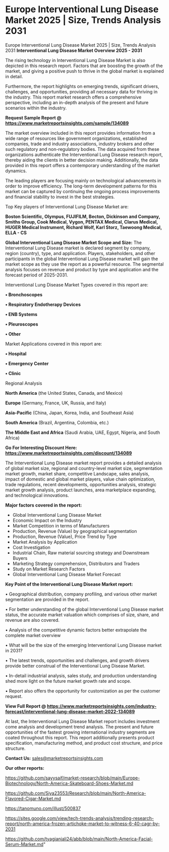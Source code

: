# Europe Interventional Lung Disease Market 2025 | Size, Trends Analysis 2031
 Europe Interventional Lung Disease Market 2025 | Size, Trends Analysis 2031
<Strong> Interventional Lung Disease Market Overview 2025 - 2031</strong>

The rising technology in Interventional Lung Disease Market is also depicted in this research report. Factors that are boosting the growth of the market, and giving a positive push to thrive in the global market is explained in detail.

Furthermore, the report highlights on emerging trends, significant drivers, challenges, and opportunities, providing all necessary data for thriving in the industry. This report market research offers a comprehensive perspective, including an in-depth analysis of the present and future scenarios within the industry.

<strong>Request Sample Report @ <a href=https://www.marketreportsinsights.com/sample/134089>https://www.marketreportsinsights.com/sample/134089</a></strong>

The market overview included in this report provides information from a wide range of resources like government organizations, established companies, trade and industry associations, industry brokers and other such regulatory and non-regulatory bodies. The data acquired from these organizations authenticate the Interventional Lung Disease research report, thereby aiding the clients in better decision making. Additionally, the data provided in this report offers a contemporary understanding of the market dynamics.

The leading players are focusing mainly on technological advancements in order to improve efficiency. The long-term development patterns for this market can be captured by continuing the ongoing process improvements and financial stability to invest in the best strategies.

Top Key players of Interventional Lung Disease Market are:

<strong>Boston Scientific, Olympus, FUJIFILM, Becton, Dickinson and Company, Smiths Group, Cook Medical, Vygon, PENTAX Medical, Clarus Medical, HUGER Medical Instrument, Richard Wolf, Karl Storz, Taewoong Medical, ELLA - CS</strong>

<strong><b>Global Interventional Lung Disease Market Scope and Size:</b></strong>
The Interventional Lung Disease market is declared segment by company, region (country), type, and application. Players, stakeholders, and other participants in the global Interventional Lung Disease market will gain the market scope as they use the report as a powerful resource. The segmental analysis focuses on revenue and product by type and application and the forecast period of 2025-2031.

Interventional Lung Disease Market Types covered in this report are:

<strong>• Bronchoscopes

• Respiratory Endotherapy Devices

• ENB Systems

• Pleuroscopes

• Other</strong>

Market Applications covered in this report are:

<strong>• Hospital

• Emergency Center

• Clinic</strong> 

Regional Analysis

<strong>North America</strong> (the United States, Canada, and Mexico)

<strong>Europe</strong> (Germany, France, UK, Russia, and Italy)

<strong>Asia-Pacific</strong> (China, Japan, Korea, India, and Southeast Asia)

<strong>South America</strong> (Brazil, Argentina, Colombia, etc.)

<strong>The Middle East and Africa</strong> (Saudi Arabia, UAE, Egypt, Nigeria, and South Africa)

<strong>Go For Interesting Discount Here: <a href=https://www.marketreportsinsights.com/discount/134089>https://www.marketreportsinsights.com/discount/134089</a></strong>

The Interventional Lung Disease market report provides a detailed analysis of global market size, regional and country-level market size, segmentation market growth, market share, competitive Landscape, sales analysis, impact of domestic and global market players, value chain optimization, trade regulations, recent developments, opportunities analysis, strategic market growth analysis, product launches, area marketplace expanding, and technological innovations.

<strong><b>Major factors covered in the report:</b></strong>
<ul>
  <li>Global Interventional Lung Disease Market </li>
  <li>Economic Impact on the Industry</li>
  <li>Market Competition in terms of Manufacturers</li>
  <li>Production, Revenue (Value) by geographical segmentation</li>
  <li>Production, Revenue (Value), Price Trend by Type</li>
  <li>Market Analysis by Application</li>
  <li>Cost Investigation</li>
  <li>Industrial Chain, Raw material sourcing strategy and Downstream Buyers</li>
  <li>Marketing Strategy comprehension, Distributors and Traders</li>
  <li>Study on Market Research Factors</li>
  <li>Global Interventional Lung Disease Market Forecast</li>
</ul>

<strong><b>Key Point of the Interventional Lung Disease Market report:</b></strong>

• Geographical distribution, company profiling, and various other market segmentation are provided in the report.

• For better understanding of the global Interventional Lung Disease market status, the accurate market valuation which comprises of size, share, and revenue are also covered.

• Analysis of the competitive dynamic factors better extrapolate the complete market overview

• What will be the size of the emerging Interventional Lung Disease market in 2031?

• The latest trends, opportunities and challenges, and growth drivers provide better construal of the Interventional Lung Disease Market.

• In-detail industrial analysis, sales study, and production understanding shed more light on the future market growth rate and scope.

• Report also offers the opportunity for customization as per the customer request.

<strong><b>View Full Report @ <a href=https://www.marketreportsinsights.com/industry-forecast/interventional-lung-disease-market-2022-134089>https://www.marketreportsinsights.com/industry-forecast/interventional-lung-disease-market-2022-134089</a></b></strong>


At last, the Interventional Lung Disease Market report includes investment come analysis and development trend analysis. The present and future opportunities of the fastest growing international industry segments are coated throughout this report. This report additionally presents product specification, manufacturing method, and product cost structure, and price structure.

<strong>Contact Us:</strong>
sales@marketreportsinsights.com

<strong>Our other reports:</strong>

<a href=https://github.com/sayysaif/market-research/blob/main/Europe-Biotechnology/North-America-Skateboard-Shoes-Market.md>https://github.com/sayysaif/market-research/blob/main/Europe-Biotechnology/North-America-Skateboard-Shoes-Market.md</a>

<a href=https://github.com/Siya23553/Research/blob/main/North-America-Flavored-Cigar-Market.md>https://github.com/Siya23553/Research/blob/main/North-America-Flavored-Cigar-Market.md</a>

<a href=https://tanomuno.com/illust/500837>https://tanomuno.com/illust/500837</a>

<a href=https://sites.google.com/view/tech-trends-analysis/trending-research-report/north-america-frozen-artichoke-market-to-witness-6-40-cagr-by-2031>https://sites.google.com/view/tech-trends-analysis/trending-research-report/north-america-frozen-artichoke-market-to-witness-6-40-cagr-by-2031</a>

<a href=https://github.com/tyagianjali24/abb/blob/main/North-America-Facial-Serum-Market.md>https://github.com/tyagianjali24/abb/blob/main/North-America-Facial-Serum-Market.md</a>"
